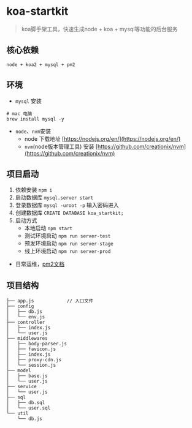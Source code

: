 # koa-startkit

> koa脚手架工具，快速生成node + koa + mysql等功能的后台服务

## 核心依赖
```
node + koa2 + mysql + pm2
```

## 环境

- `mysql` 安装
```shell
# mac 电脑
brew install mysql -y
```

- `node`、`nvm`安装
  - node 下载地址 [https://nodejs.org/en/](https://nodejs.org/en/)
  - `nvm`(node版本管理工具) 安装 [https://github.com/creationix/nvm](https://github.com/creationix/nvm)


## 项目启动
 
1. 依赖安装 `npm i`
2. 启动数据库 `mysql.server start`
3. 登录数据库 `mysql -uroot -p` 输入密码进入
4. 创建数据库 `CREATE DATABASE koa_startkit;`
5. 启动方式
   - 本地启动 `npm start`
   - 测试环境启动 `npm run server-test`
   - 预发环境启动 `npm run server-stage`
   - 线上环境启动 `npm run server-prod`

- 日常运维，[pm2文档](https://github.com/creationix/nvm)

## 项目结构

```
├── app.js            // 入口文件
├── config
│   ├── db.js
│   └── env.js
├── controller
│   ├── index.js
│   └── user.js
├── middlewares
│   ├── body-parser.js
│   ├── favicon.js
│   ├── index.js
│   ├── proxy-cdn.js
│   └── session.js
├── model
│   ├── base.js
│   └── user.js
├── service
│   └── user.js
├── sql
│   ├── db.sql
│   └── user.sql
└── util
    └── db.js
```